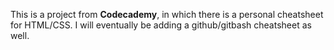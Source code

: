 This is a project from **Codecademy**, in which there is a personal cheatsheet for HTML/CSS. I will eventually be adding a github/gitbash cheatsheet as well.
